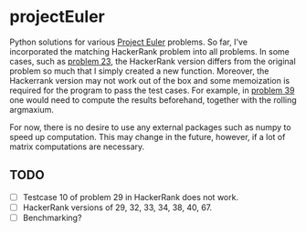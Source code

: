 # projectEuler

Python solutions for various [Project Euler](https://projecteuler.net/)
problems. So far, I've incorporated the matching HackerRank problem into all
problems. In some cases, such as [problem 23](src/p023.py), the HackerRank version
differs from the original problem so much that I simply created a new function.
Moreover, the Hackerrank version may not work out of the box and some
memoization is required for the program to pass the test cases. For example,
in [problem 39](src/p039.py) one would need to compute the results beforehand,
together with the rolling argmaxium.

For now, there is no desire to use any external packages such as numpy
to speed up computation. This may change in the future, however, if a lot of
matrix computations are necessary.

## TODO

- [ ] Testcase 10 of problem 29 in HackerRank does not work.
- [ ] HackerRank versions of 29, 32, 33, 34, 38, 40, 67.
- [ ] Benchmarking?
